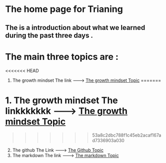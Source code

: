# The home page for **Trianing**
## The is a introduction about what we learned during the past three days .
# The main three topics are :
<<<<<<< HEAD
 1. The growth mindset The link ---> [The growth mindset Topic](https://github.com/Nsuliman/learing-journal/blob/master/Thegrowthmindset.md)
=======
# 1. The growth mindset The linkkkkkkk ---> [The growth mindset Topic](https://github.com/Nsuliman/learing-journal/blob/master/Thegrowthmindset.md)
>>>>>>> 53a8c2dbc788f1c45eb2acaf167ad7336903a030
2. The github The Link ---> [The Github Topic ](https://github.com/Nsuliman/learing-journal/blob/master/githublearning.md)
3. The markdown The link ---> [The markdown Topic](https://github.com/Nsuliman/learing-journal/blob/master/learningmarkdown.md)



